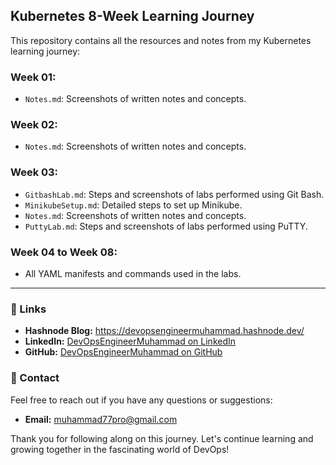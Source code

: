 ## Kubernetes 8-Week Learning Journey

This repository contains all the resources and notes from my Kubernetes learning journey:

### Week 01:
- `Notes.md`: Screenshots of written notes and concepts.

### Week 02:
- `Notes.md`: Screenshots of written notes and concepts.

### Week 03:
- `GitbashLab.md`: Steps and screenshots of labs performed using Git Bash.
- `MinikubeSetup.md`: Detailed steps to set up Minikube.
- `Notes.md`: Screenshots of written notes and concepts.
- `PuttyLab.md`: Steps and screenshots of labs performed using PuTTY.

### Week 04 to Week 08:
- All YAML manifests and commands used in the labs.

---

### 🔗 Links
- **Hashnode Blog:** https://devopsengineermuhammad.hashnode.dev/
- **LinkedIn:** [DevOpsEngineerMuhammad on LinkedIn](#)
- **GitHub:** [DevOpsEngineerMuhammad on GitHub](#)

### 📧 Contact
Feel free to reach out if you have any questions or suggestions:

- **Email:** muhammad77pro@gmail.com

Thank you for following along on this journey. Let's continue learning and growing together in the fascinating world of DevOps!
